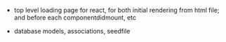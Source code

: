 - top level loading page for react, for both initial rendering from html file; and before each componentdidmount, etc

- database models, associations, seedfile



